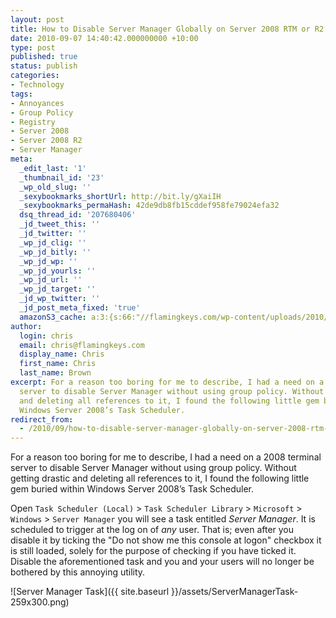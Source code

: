 ```yaml
---
layout: post
title: How to Disable Server Manager Globally on Server 2008 RTM or R2
date: 2010-09-07 14:40:42.000000000 +10:00
type: post
published: true
status: publish
categories:
- Technology
tags:
- Annoyances
- Group Policy
- Registry
- Server 2008
- Server 2008 R2
- Server Manager
meta:
  _edit_last: '1'
  _thumbnail_id: '23'
  _wp_old_slug: ''
  _sexybookmarks_shortUrl: http://bit.ly/gXaiIH
  _sexybookmarks_permaHash: 42de9db8fb15cddef958fe79024efa32
  dsq_thread_id: '207680406'
  _jd_tweet_this: ''
  _jd_twitter: ''
  _wp_jd_clig: ''
  _wp_jd_bitly: ''
  _wp_jd_wp: ''
  _wp_jd_yourls: ''
  _wp_jd_url: ''
  _wp_jd_target: ''
  _jd_wp_twitter: ''
  _jd_post_meta_fixed: 'true'
  amazonS3_cache: a:3:{s:66:"//flamingkeys.com/wp-content/uploads/2010/09/ServerManagerTask.png";i:23;s:74:"//flamingkeys.com/wp-content/uploads/2010/09/ServerManagerTask-129x150.png";i:23;s:74:"//flamingkeys.com/wp-content/uploads/2010/09/ServerManagerTask-259x300.png";i:23;}
author:
  login: chris
  email: chris@flamingkeys.com
  display_name: Chris
  first_name: Chris
  last_name: Brown
excerpt: For a reason too boring for me to describe, I had a need on a 2008 terminal
  server to disable Server Manager without using group policy. Without getting drastic
  and deleting all references to it, I found the following little gem buried within
  Windows Server 2008’s Task Scheduler.
redirect_from: 
  - /2010/09/how-to-disable-server-manager-globally-on-server-2008-rtm-or-r2/
---
```


For a reason too boring for me to describe, I had a need on a 2008 terminal server to disable Server Manager without using group policy. Without getting drastic and deleting all references to it, I found the following little gem buried within Windows Server 2008’s Task Scheduler.

Open `Task Scheduler (Local)` > `Task Scheduler Library` > `Microsoft` > `Windows` > `Server Manager` you will see a task entitled *Server Manager*. It is scheduled to trigger at the log on of _any_ user. That is; even after you disable it by ticking the "Do not show me this console at logon" checkbox it is still loaded, solely for the purpose of checking if you have ticked it. Disable the aforementioned task and you and your users will no longer be bothered by this annoying utility.

![Server Manager Task]({{ site.baseurl }}/assets/ServerManagerTask-259x300.png)
